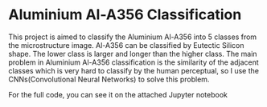 # Aluminium Al-A356 Classification

This project is aimed to classify the Aluminium Al-A356 into 5 classes from the microstructure image. Al-A356 can be classified by Eutectic Silicon shape. The lower class is larger and longer than the higher class. The main problem in Aluminium Al-A356 classification is the similarity of the adjacent classes which is very hard to classify by the human perceptual, so I use the CNNs(Convolutional Neural Networks) to solve this problem.

For the full code, you can see it on the attached Jupyter notebook
